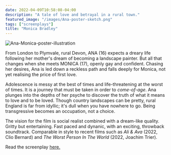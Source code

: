 ```yaml
---
date: 2022-04-09T10:58:08-04:00
description: "A tale of love and betrayal in a rural town."
featured_image: "/images/Ana-poster-sketch.png"
tags: ["screenplays"]
title: "Monica Bradley"
---
```


![Ana-Monica-poster-illustration](https://github.com/ThomasMBury/charlie-bury-website/assets/139169787/75abdf2a-353d-4197-a24d-68bb22235c36)


From London to Plymvale, rural Devon, ANA (16) expects a dreary life following her mother's dream of becoming a landscape painter. But all that changes when she meets MONICA (17), openly gay and confident. Chasing her desires, Ana is led down a reckless path and falls deeply for Monica, not yet realising the price of first love. 

Adolescence is messy at the best of times and life-threatening at the worst of times. It is a journey that must be taken in order to _come-of-age_. Ana plunges into the depths of her psyche to discover the truth of what it means to love and to be loved. Though country landscapes can be pretty, rural England is far from idyllic; it's dull when you have nowhere to go. Being transgressive becomes an occupation, not a choice. 

The vision for the film is social realist combined with a dream-like quality. Gritty but entertaining. Fast paced and dynanic, with an exciting, throwback soundtrack. Comparable in style to recent films such as _Ali & Ava_ (2022, Clio Bernard) and _The Worst Person In The World_ (2022, Joachim Trier).

Read the screenplay [here.](https://drive.google.com/file/d/1Ut5lsELhj4_XV43EXIdUzf7lOQekCXS5/view?usp=sharing)
